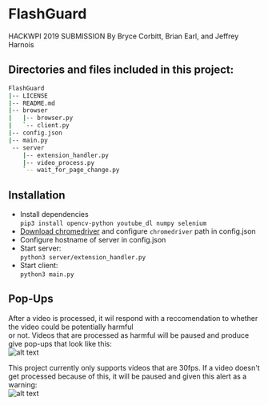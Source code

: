 # FlashGuard
HACKWPI 2019 SUBMISSION
By Bryce Corbitt, Brian Earl, and Jeffrey Harnois

## Directories and files included in this project:
```bash
FlashGuard
|-- LICENSE
|-- README.md
|-- browser
|   |-- browser.py
|   `-- client.py
|-- config.json
|-- main.py
 -- server
    |-- extension_handler.py
    |-- video_process.py
    `-- wait_for_page_change.py
```



## Installation
*  Install dependencies<br>`pip3 install opencv-python youtube_dl numpy selenium`
*  [Download chromedriver](http://chromedriver.chromium.org/downloads) and configure `chromedriver` path in config.json
*  Configure hostname of server in config.json
*  Start server:<br>`python3 server/extension_handler.py`
*  Start client:<br> `python3 main.py`

## Pop-Ups
After a video is processed, it wil respond with a reccomendation to whether the video could be potentially harmful  
or not. Videos that are processed as harmful will be paused and produce give pop-ups that look like this:  
![alt text](https://i.imgur.com/9HrRmjG.png)  
  
This project currently only supports videos that are 30fps. If a video doesn't get processed because of this, it will be paused and given this alert as a warning:  
![alt text](https://i.imgur.com/IEBbF7O.png)  
